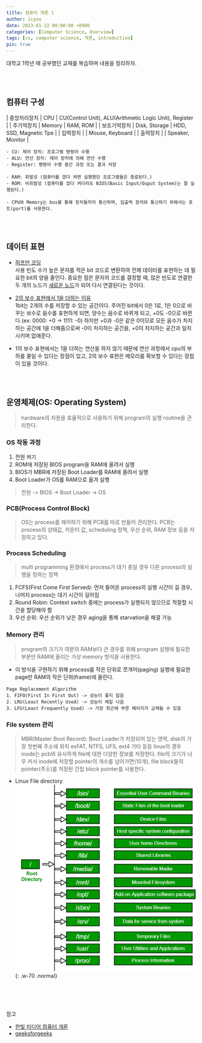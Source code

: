 ```yaml
---
title: 컴퓨터 개론 1
author: icyou
date: 2023-01-22 00:00:00 +0900
categories: [Computer Science, Overview]
tags: [cs, computer science, 개론, introduction]
pin: true
---
```


대학교 1학년 때 공부했던 교재를 복습하며 내용을 정리하자.

<br/><br/>

## 컴퓨터 구성

| 중앙처리장치 | CPU | CU(Control Unit), ALU(Arithmetic Logic Unit), Register |
| 주기억장치 | Memory | RAM, ROM |
| 보조기억장치 | Disk, Storage | HDD, SSD, Magnetic Tpe |
| 입력장치 | | Mouse, Keyboard |
| 출력장치 | | Speaker, Monitor |

```
- CU: 제어 장치: 프로그램 명령어 수행
- ALU: 연산 장치: 제어 장치에 의해 연산 수행
- Register: 명령어 수행 중간 과정 또는 결과 저장

- RAM: 휘발성 (컴퓨터를 껐다 켜면 실행했던 프로그램들은 종료된다.)
- ROM: 비휘발성 (컴퓨터를 껐다 켜더라도 BIOS(Basic Input/Ouput System)는 잘 실행된다.)

- CPU와 Memory는 bus를 통해 장치들끼리 통신하며, 입출력 장치와 통신하기 위해서는 포트(port)를 사용한다.
```

<br/><br/>

## 데이터 표현

- [허프만 코딩]()<br/>
사용 빈도 수가 높은 문자를 적은 bit 코드로 변환하여 전체 데이터를 표현하는 데 필요한 bit의 양을 줄인다. 중요한 점은 문자의 코드를 결정할 때, 많은 빈도로 연결한 두 개의 노드가 [새로운 노드]()가 되어 다시 연결된다는 것이다. 

- [2의 보수 표현에서 1을 더하는 이유]()<br/>
1bit는 2개의 수를 저장할 수 있는 공간이다.
주어진 bit에서 0은 1로, 1은 0으로 바꾸는 보수로 음수를 표현하게 되면, 양수는 음수로 바뀌게 되고, +0도 -0으로 바뀐다.(ex: 0000: +0 -> 1111: -0) 하지만 +0과 -0은 같은 0이므로 모든 음수가 차지하는 공간에 1을 더해줌으로써 -0이 차지하는 공간을, +0이 차지하는 공간과 일치시키며 없애준다.
+ 1의 보수 표현에서는 1을 더하는 연산을 하지 않기 때문에 연산 과정에서 cpu의 부하를 줄일 수 있다는 장점이 있고, 2의 보수 표현은 메모리를 확보할 수 있다는 장점이 있을 것이다.

<br/><br/>

## 운영체제(OS: Operating System)
> hardware의 자원을 효율적으로 사용하기 위해 program의 실행 routine을 관리한다.

### OS 작동 과정
1. 전원 켜기
2. ROM에 저장된 BIOS program을 RAM에 올려서 실행 
3. BIOS가 MBR에 저장된 Boot Loader를 RAM에 올려서 실행 
4. Boot Loader가 OS를 RAM으로 옮겨 실행 
> 전원 -> BIOS -> Boot Loader -> OS

### PCB(Process Control Block)
> OS는 process를 제어하기 위해 PCB를 따로 만들어 관리한다.
> PCB는 process의 상태값, 카운터 값, scheduling 정책, 우선 순위, RAM 정보 등을 저장하고 있다.

### Process Scheduling
> multi programming 환경에서 process가 대기 중일 경우 다른 process의 실행을 정하는 정책
1. FCFS(First Come First Served): 먼저 들어온 process의 실행 시간이 길 경우, 나머지 process는 대기 시간이 길어짐
2. Round Robin: Context switch 중에는 process가 실행되지 않으므로 적절할 시간을 할당해야 함
3. 우선 순위: 우선 순위가 낮은 경우 aging을 통해 starvation을 해결 가능

### Memory 관리
> program의 크기가 여분의 RAM보다 큰 경우를 위해 program 실행에 필요한 부분만 RAM에 올리는 가상 memory 방식을 사용한다.
- 이 방식을 구현하기 위해 process를 작은 단위로 쪼개어(paging) 실행에 필요한 page만 RAM의 작은 단위(frame)에 올린다.

```
Page Replacement Algorithm
1. FIFO(First In First Out) -> 성능이 좋지 않음
2. LRU(Least Recently Used) -> 성능이 제일 나음
3. LFU(Least Frequently Used) -> 가장 최근에 부른 페이지가 교체될 수 있음
```

### File system 관리
> MBR(Master Boot Record): Boot Loader가 저장되어 있는 영역, disk의 가장 첫번째 주소에 위치
> exFAT, NTFS, UFS, ext4 기타 등등
> linux의 경우 inode는 pcb와 유사하게 file에 대한 다양한 정보를 저장한다. 
> file의 크기가 너무 커서 inode에 저장할 pointer의 개수를 넘어가면(10개), file block들의 pointer(주소)를 저장된 간접 block pointer를 사용한다.

- Linux File directory <br/>
![Desktop View](/assets/img/posts/20230122/linuxDir.jpg){: .w-70 .normal}





<br/><br/><br/><br/>
참고
- [한빛 미디어 컴퓨터 개론](https://www.hanbit.co.kr/store/books/look.php?p_code=B1315669526)
- [geeksforgeeks](https://www.geeksforgeeks.org/linux-file-hierarchy-structure/)

 